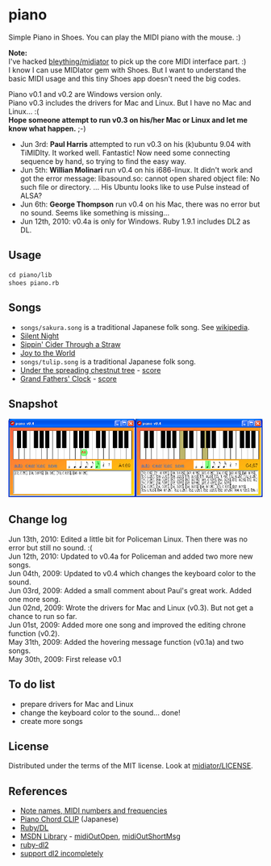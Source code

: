 piano
=====

Simple Piano in Shoes. You can play the MIDI piano with the mouse. :)

**Note:**   
I've hacked [bleything/midiator](http://github.com/bleything/midiator/tree/master) to pick up the core MIDI interface part. :)   
I know I can use MIDIator gem with Shoes. But I want to understand the basic MIDI usage and this tiny Shoes app doesn't need the big codes.

Piano v0.1 and v0.2 are Windows version only.   
Piano v0.3 includes the drivers for Mac and Linux. But I have no Mac and Linux... :(   
**Hope someone attempt to run v0.3 on his/her Mac or Linux and let me know what happen.** ;-)

- Jun 3rd: **Paul Harris** attempted to run v0.3 on his (k)ubuntu 9.04 with TiMIDIty. It worked well. Fantastic! Now need some connecting sequence by hand, so trying to find the easy way.
- Jun 5th: **Willian Molinari** run v0.4 on his i686-linux. It didn't work and got the error message: libasound.so: cannot open shared object file: No such file or directory. ... His Ubuntu looks like to use Pulse instead of ALSA?
- Jun 6th: **George Thompson** run v0.4 on his Mac, there was no error but no sound. Seems like something is missing...
- Jun 12th, 2010: v0.4a is only for Windows. Ruby 1.9.1 includes DL2 as DL.


Usage
-----

	cd piano/lib
	shoes piano.rb

Songs
-----

- `songs/sakura.song` is a traditional Japanese folk song. See [wikipedia](http://en.wikipedia.org/wiki/Sakura_Sakura).
- [Silent Night](http://gardenofpraise.com/key21e.htm)
- [Sippin' Cider Through a Straw](http://gardenofpraise.com/key21t.htm)
- [Joy to the World](http://gardenofpraise.com/key21be.htm)
- `songs/tulip.song` is a traditional Japanese folk song. 
- [Under the spreading chestnut tree](http://www.worldfolksong.com/songbook/usa/under_the_spreading.htm
) - [score](http://ototama.com/folksong/ookinakurinokinoshitade.html)
- [Grand Fathers\' Clock](http://www.geocities.jp/lune_monogatari/clock.html
) - [score](http://www.geocities.jp/run8461/furudokei.html)

Snapshot
--------
![piano_snapshot.png](http://github.com/ashbb/piano/raw/master/piano_snapshot.png)


Change log
----------
Jun 13th, 2010: Edited a little bit for Policeman Linux. Then there was no error but still no sound. :(   
Jun 12th, 2010: Updated to v0.4a for Policeman and added two more new songs.   
Jun 04th, 2009: Updated to v0.4 which changes the keyboard color to the sound.   
Jun 03rd, 2009: Added a small comment about Paul's great work. Added one more song.    
Jun 02nd, 2009: Wrote the drivers for Mac and Linux (v0.3). But not get a chance to run so far.     
Jun 01st, 2009: Added more one song and improved the editing chrone function (v0.2).   
May 31th, 2009: Added the hovering message function (v0.1a) and two songs.      
May 30th, 2009: First release v0.1


To do list
----------

- prepare drivers for Mac and Linux
- change the keyboard color to the sound... done!
- create more songs


License
-------
Distributed under the terms of the MIT license.
Look at [midiator/LICENSE](http://github.com/bleything/midiator/tree/master/LICENSE).


References
----------

- [Note names, MIDI numbers and frequencies](http://www.phys.unsw.edu.au/jw/notes.html)
- [Piano Chord CLIP](http://www.piano-c.com/pianoClip.html) (Japanese)
- [Ruby/DL](http://ttsky.net/ruby/ruby-dl.html)
- [MSDN Library](http://msdn.microsoft.com/en-us/library/default.aspx) - <a href="http://msdn.microsoft.com/en-us/library/ms711632(VS.85).aspx">midiOutOpen</a>, <a href="http://msdn.microsoft.com/en-us/library/ms711632(VS.85).aspx">midiOutShortMsg</a>
- [ruby-dl2](http://wiki.livedoor.jp/aqualung/d/ruby-dl2)
- [support dl2 incompletely](http://vvvvvv.sakura.ne.jp/ds14050/diary/20061030.html)

